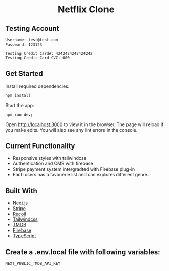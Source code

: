 <h1 align="center">Netflix Clone<project-name></h1>

<p align="center"><project-description></p>

## Testing Account

```
Username: test@test.com
Password: 123123

Testing Credit Card#: 4242424242424242
Testing Credit Card CVC: 000
```

## Get Started

Install required dependencies:

```sh
npm install
```

Start the app:

```sh
npm run dev;
```

Open [http://localhost:3000](http://localhost:3000) to view it in the browser. The page will reload if you make edits.
You will also see any lint errors in the console.

## Current Functionality

- Responsive styles with tailwindcss
- Authentication and CMS with firebase
- Stripe payment system intergradted with Firebase plug-in
- Each users has a favouerie list and can explores different genre.

## Built With

- [Next.js](https://nextjs.org/)
- [Stripe](https://stripe.com/)
- [Recoil](https://recoiljs.org/)
- [Tailwindcss](https://tailwindcss.com/)
- [TMDB](https://www.themoviedb.org/)
- [Firebase](https://firebase.google.com/)
- [TypeScript](https://www.typescriptlang.org/)

## Create a .env.local file with following variables:

```sh
NEXT_PUBLIC_TMDB_API_KEY
```
